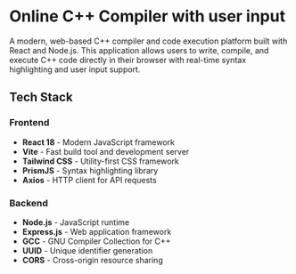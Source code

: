 # Online C++ Compiler with user input

A modern, web-based C++ compiler and code execution platform built with React and Node.js. This application allows users to write, compile, and execute C++ code directly in their browser with real-time syntax highlighting and user input support.

## Tech Stack

### Frontend
- **React 18** - Modern JavaScript framework
- **Vite** - Fast build tool and development server
- **Tailwind CSS** - Utility-first CSS framework
- **PrismJS** - Syntax highlighting library
- **Axios** - HTTP client for API requests

### Backend
- **Node.js** - JavaScript runtime
- **Express.js** - Web application framework
- **GCC** - GNU Compiler Collection for C++
- **UUID** - Unique identifier generation
- **CORS** - Cross-origin resource sharing